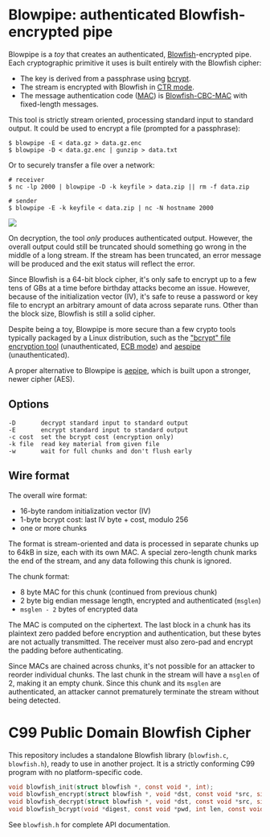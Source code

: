 # Blowpipe: authenticated Blowfish-encrypted pipe

Blowpipe is a *toy* that creates an authenticated,
[Blowfish][bfsh]-encrypted pipe. Each cryptographic primitive it uses is
built entirely with the Blowfish cipher:

* The key is derived from a passphrase using [bcrypt][bcrypt].
* The stream is encrypted with Blowfish in [CTR mode][ctr].
* The message authentication code ([MAC][mac]) is
  [Blowfish-CBC-MAC][cbcmac] with fixed-length messages.

This tool is strictly stream oriented, processing standard input to
standard output. It could be used to encrypt a file (prompted for a
passphrase):

    $ blowpipe -E < data.gz > data.gz.enc
    $ blowpipe -D < data.gz.enc | gunzip > data.txt

Or to securely transfer a file over a network:

    # receiver
    $ nc -lp 2000 | blowpipe -D -k keyfile > data.zip || rm -f data.zip

    # sender
    $ blowpipe -E -k keyfile < data.zip | nc -N hostname 2000

![][img]

On decryption, the tool *only* produces authenticated output. However,
the overall output could still be truncated should something go wrong in
the middle of a long stream. If the stream has been truncated, an error
message will be produced and the exit status will reflect the error.

Since Blowfish is a 64-bit block cipher, it's only safe to encrypt up to
a few tens of GBs at a time before birthday attacks become an issue.
However, because of the initialization vector (IV), it's safe to reuse a
password or key file to encrypt an arbitrary amount of data across
separate runs. Other than the block size, Blowfish is still a solid
cipher.

Despite being a toy, Blowpipe is more secure than a few crypto tools
typically packaged by a Linux distribution, such as the ["bcrypt" file
encryption tool][bad] (unauthenticated, [ECB mode][ecb]) and
[aespipe][aespipe] (unauthenticated).

A proper alternative to Blowpipe is [aepipe][aepipe], which is built
upon a stronger, newer cipher (AES).

## Options

    -D       decrypt standard input to standard output
    -E       encrypt standard input to standard output
    -c cost  set the bcrypt cost (encryption only)
    -k file  read key material from given file
    -w       wait for full chunks and don't flush early

## Wire format

The overall wire format:

* 16-byte random initialization vector (IV)
* 1-byte bcrypt cost: last IV byte + cost, modulo 256
* one or more chunks

The format is stream-oriented and data is processed in separate chunks
up to 64kB in size, each with its own MAC. A special zero-length chunk
marks the end of the stream, and any data following this chunk is
ignored.

The chunk format:

* 8 byte MAC for this chunk (continued from previous chunk)
* 2 byte big endian message length, encrypted and authenticated (`msglen`)
* `msglen - 2` bytes of encrypted data

The MAC is computed on the ciphertext. The last block in a chunk has its
plaintext zero padded before encryption and authentication, but these
bytes are not actually transmitted. The receiver must also zero-pad and
encrypt the padding before authenticating.

Since MACs are chained across chunks, it's not possible for an attacker
to reorder individual chunks. The last chunk in the stream will have a
`msglen` of 2, making it an empty chunk. Since this chunk and its
`msglen` are authenticated, an attacker cannot prematurely terminate the
stream without being detected.

# C99 Public Domain Blowfish Cipher

This repository includes a standalone Blowfish library (`blowfish.c`,
`blowfish.h`), ready to use in another project. It is a strictly
conforming C99 program with no platform-specific code.

~~~c
void blowfish_init(struct blowfish *, const void *, int);
void blowfish_encrypt(struct blowfish *, void *dst, const void *src, size_t);
void blowfish_decrypt(struct blowfish *, void *dst, const void *src, size_t);
void blowfish_bcrypt(void *digest, const void *pwd, int len, const void *salt, int cost);
~~~

See `blowfish.h` for complete API documentation.


[aepipe]: https://github.com/hashbrowncipher/keypipe
[aespipe]: http://loop-aes.sourceforge.net/aespipe.README
[bad]: http://bcrypt.sourceforge.net/
[bcrypt]: https://en.wikipedia.org/wiki/Bcrypt
[bfsh]: https://www.schneier.com/academic/blowfish/
[cbcmac]: https://en.wikipedia.org/wiki/CBC-MAC
[ctr]: https://en.wikipedia.org/wiki/Block_cipher_mode_of_operation#CTR
[ecb]: https://bugs.debian.org/cgi-bin/bugreport.cgi?bug=700758
[img]: https://upload.wikimedia.org/wikipedia/commons/e/ec/Blowpipe2_(PSF).jpg
[mac]: https://en.wikipedia.org/wiki/Message_authentication_code
